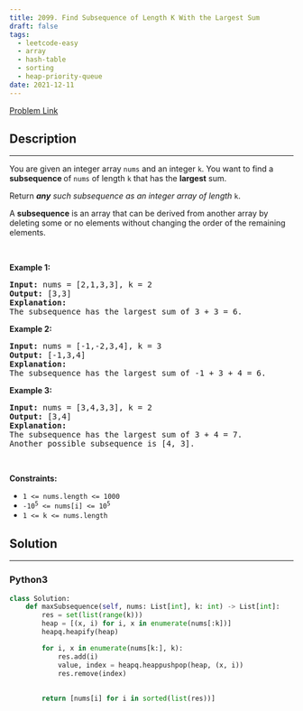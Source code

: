 ```yaml
---
title: 2099. Find Subsequence of Length K With the Largest Sum
draft: false
tags: 
  - leetcode-easy
  - array
  - hash-table
  - sorting
  - heap-priority-queue
date: 2021-12-11
---
```


[Problem Link](https://leetcode.com/problems/find-subsequence-of-length-k-with-the-largest-sum/)

## Description

---
<p>You are given an integer array <code>nums</code> and an integer <code>k</code>. You want to find a <strong>subsequence </strong>of <code>nums</code> of length <code>k</code> that has the <strong>largest</strong> sum.</p>

<p>Return<em> </em><em><strong>any</strong> such subsequence as an integer array of length </em><code>k</code>.</p>

<p>A <strong>subsequence</strong> is an array that can be derived from another array by deleting some or no elements without changing the order of the remaining elements.</p>

<p>&nbsp;</p>
<p><strong class="example">Example 1:</strong></p>

<pre>
<strong>Input:</strong> nums = [2,1,3,3], k = 2
<strong>Output:</strong> [3,3]
<strong>Explanation:</strong>
The subsequence has the largest sum of 3 + 3 = 6.</pre>

<p><strong class="example">Example 2:</strong></p>

<pre>
<strong>Input:</strong> nums = [-1,-2,3,4], k = 3
<strong>Output:</strong> [-1,3,4]
<strong>Explanation:</strong> 
The subsequence has the largest sum of -1 + 3 + 4 = 6.
</pre>

<p><strong class="example">Example 3:</strong></p>

<pre>
<strong>Input:</strong> nums = [3,4,3,3], k = 2
<strong>Output:</strong> [3,4]
<strong>Explanation:</strong>
The subsequence has the largest sum of 3 + 4 = 7. 
Another possible subsequence is [4, 3].
</pre>

<p>&nbsp;</p>
<p><strong>Constraints:</strong></p>

<ul>
	<li><code>1 &lt;= nums.length &lt;= 1000</code></li>
	<li><code>-10<sup>5</sup>&nbsp;&lt;= nums[i] &lt;= 10<sup>5</sup></code></li>
	<li><code>1 &lt;= k &lt;= nums.length</code></li>
</ul>


## Solution

---
### Python3
``` py title='find-subsequence-of-length-k-with-the-largest-sum'
class Solution:
    def maxSubsequence(self, nums: List[int], k: int) -> List[int]:
        res = set(list(range(k)))
        heap = [(x, i) for i, x in enumerate(nums[:k])]
        heapq.heapify(heap) 

        for i, x in enumerate(nums[k:], k):
            res.add(i)
            value, index = heapq.heappushpop(heap, (x, i))
            res.remove(index)
            
        
        return [nums[i] for i in sorted(list(res))]
```

